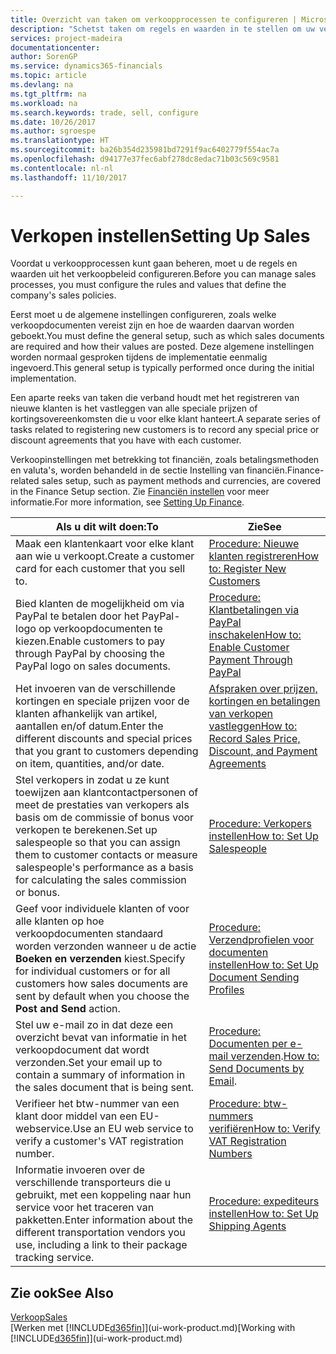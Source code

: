 ```yaml
---
title: Overzicht van taken om verkoopprocessen te configureren | Microsoft Docs
description: "Schetst taken om regels en waarden in te stellen om uw verkoopbeleid en -processen te definiëren."
services: project-madeira
documentationcenter: 
author: SorenGP
ms.service: dynamics365-financials
ms.topic: article
ms.devlang: na
ms.tgt_pltfrm: na
ms.workload: na
ms.search.keywords: trade, sell, configure
ms.date: 10/26/2017
ms.author: sgroespe
ms.translationtype: HT
ms.sourcegitcommit: ba26b354d235981bd7291f9ac6402779f554ac7a
ms.openlocfilehash: d94177e37fec6abf278dc8edac71b03c569c9581
ms.contentlocale: nl-nl
ms.lasthandoff: 11/10/2017

---
```

# <a name="setting-up-sales"></a><span data-ttu-id="94f79-103">Verkopen instellen</span><span class="sxs-lookup"><span data-stu-id="94f79-103">Setting Up Sales</span></span>
<span data-ttu-id="94f79-104">Voordat u verkoopprocessen kunt gaan beheren, moet u de regels en waarden uit het verkoopbeleid configureren.</span><span class="sxs-lookup"><span data-stu-id="94f79-104">Before you can manage sales processes, you must configure the rules and values that define the company's sales policies.</span></span>

<span data-ttu-id="94f79-105">Eerst moet u de algemene instellingen configureren, zoals welke verkoopdocumenten vereist zijn en hoe de waarden daarvan worden geboekt.</span><span class="sxs-lookup"><span data-stu-id="94f79-105">You must define the general setup, such as which sales documents are required and how their values are posted.</span></span> <span data-ttu-id="94f79-106">Deze algemene instellingen worden normaal gesproken tijdens de implementatie eenmalig ingevoerd.</span><span class="sxs-lookup"><span data-stu-id="94f79-106">This general setup is typically performed once during the initial implementation.</span></span>

<span data-ttu-id="94f79-107">Een aparte reeks van taken die verband houdt met het registreren van nieuwe klanten is het vastleggen van alle speciale prijzen of kortingsovereenkomsten die u voor elke klant hanteert.</span><span class="sxs-lookup"><span data-stu-id="94f79-107">A separate series of tasks related to registering new customers is to record any special price or discount agreements that you have with each customer.</span></span>

<span data-ttu-id="94f79-108">Verkoopinstellingen met betrekking tot financiën, zoals betalingsmethoden en valuta's, worden behandeld in de sectie Instelling van financiën.</span><span class="sxs-lookup"><span data-stu-id="94f79-108">Finance-related sales setup, such as payment methods and currencies, are covered in the Finance Setup section.</span></span> <span data-ttu-id="94f79-109">Zie [Financiën instellen](finance-setup-finance.md) voor meer informatie.</span><span class="sxs-lookup"><span data-stu-id="94f79-109">For more information, see [Setting Up Finance](finance-setup-finance.md).</span></span>

| <span data-ttu-id="94f79-110">Als u dit wilt doen:</span><span class="sxs-lookup"><span data-stu-id="94f79-110">To</span></span> | <span data-ttu-id="94f79-111">Zie</span><span class="sxs-lookup"><span data-stu-id="94f79-111">See</span></span> |
| --- | --- |
| <span data-ttu-id="94f79-112">Maak een klantenkaart voor elke klant aan wie u verkoopt.</span><span class="sxs-lookup"><span data-stu-id="94f79-112">Create a customer card for each customer that you sell to.</span></span> |[<span data-ttu-id="94f79-113">Procedure: Nieuwe klanten registreren</span><span class="sxs-lookup"><span data-stu-id="94f79-113">How to: Register New Customers</span></span>](sales-how-register-new-customers.md) |
| <span data-ttu-id="94f79-114">Bied klanten de mogelijkheid om via PayPal te betalen door het PayPal-logo op verkoopdocumenten te kiezen.</span><span class="sxs-lookup"><span data-stu-id="94f79-114">Enable customers to pay through PayPal by choosing the PayPal logo on sales documents.</span></span> |[<span data-ttu-id="94f79-115">Procedure: Klantbetalingen via PayPal inschakelen</span><span class="sxs-lookup"><span data-stu-id="94f79-115">How to: Enable Customer Payment Through PayPal</span></span>](sales-how-enable-payment-service-extensions.md) |
| <span data-ttu-id="94f79-116">Het invoeren van de verschillende kortingen en speciale prijzen voor de klanten afhankelijk van artikel, aantallen en/of datum.</span><span class="sxs-lookup"><span data-stu-id="94f79-116">Enter the different discounts and special prices that you grant to customers depending on item, quantities, and/or date.</span></span> |[<span data-ttu-id="94f79-117">Afspraken over prijzen, kortingen en betalingen van verkopen vastleggen</span><span class="sxs-lookup"><span data-stu-id="94f79-117">How to: Record Sales Price, Discount, and Payment Agreements</span></span>](sales-how-record-sales-price-discount-payment-agreements.md) |
| <span data-ttu-id="94f79-118">Stel verkopers in zodat u ze kunt toewijzen aan klantcontactpersonen of meet de prestaties van verkopers als basis om de commissie of bonus voor verkopen te berekenen.</span><span class="sxs-lookup"><span data-stu-id="94f79-118">Set up salespeople so that you can assign them to customer contacts or measure salespeople's performance as a basis for calculating the sales commission or bonus.</span></span> |[<span data-ttu-id="94f79-119">Procedure: Verkopers instellen</span><span class="sxs-lookup"><span data-stu-id="94f79-119">How to: Set Up Salespeople</span></span>](sales-how-setup-salespeople.md) |
| <span data-ttu-id="94f79-120">Geef voor individuele klanten of voor alle klanten op hoe verkoopdocumenten standaard worden verzonden wanneer u de actie **Boeken en verzenden** kiest.</span><span class="sxs-lookup"><span data-stu-id="94f79-120">Specify for individual customers or for all customers how sales documents are sent by default when you choose the **Post and Send** action.</span></span> |[<span data-ttu-id="94f79-121">Procedure: Verzendprofielen voor documenten instellen</span><span class="sxs-lookup"><span data-stu-id="94f79-121">How to: Set Up Document Sending Profiles</span></span>](sales-how-setup-document-send-profiles.md) |
| <span data-ttu-id="94f79-122">Stel uw e-mail zo in dat deze een overzicht bevat van informatie in het verkoopdocument dat wordt verzonden.</span><span class="sxs-lookup"><span data-stu-id="94f79-122">Set your email up to contain a summary of information in the sales document that is being sent.</span></span> |<span data-ttu-id="94f79-123">[Procedure: Documenten per e-mail verzenden](ui-how-send-documents-email.md).</span><span class="sxs-lookup"><span data-stu-id="94f79-123">[How to: Send Documents by Email](ui-how-send-documents-email.md).</span></span> |
|<span data-ttu-id="94f79-124">Verifieer het btw-nummer van een klant door middel van een EU-webservice.</span><span class="sxs-lookup"><span data-stu-id="94f79-124">Use an EU web service to verify a customer's VAT registration number.</span></span>|[<span data-ttu-id="94f79-125">Procedure: btw-nummers verifiëren</span><span class="sxs-lookup"><span data-stu-id="94f79-125">How to: Verify VAT Registration Numbers</span></span>](finance-setup-vat.md)|
|<span data-ttu-id="94f79-126">Informatie invoeren over de verschillende transporteurs die u gebruikt, met een koppeling naar hun service voor het traceren van pakketten.</span><span class="sxs-lookup"><span data-stu-id="94f79-126">Enter information about the different transportation vendors you use, including a link to their package tracking service.</span></span>|[<span data-ttu-id="94f79-127">Procedure: expediteurs instellen</span><span class="sxs-lookup"><span data-stu-id="94f79-127">How to: Set Up Shipping Agents</span></span>](sales-how-to-set-up-shipping-agents.md)|

## <a name="see-also"></a><span data-ttu-id="94f79-128">Zie ook</span><span class="sxs-lookup"><span data-stu-id="94f79-128">See Also</span></span>
[<span data-ttu-id="94f79-129">Verkoop</span><span class="sxs-lookup"><span data-stu-id="94f79-129">Sales</span></span>](sales-manage-sales.md)  
<span data-ttu-id="94f79-130">[Werken met [!INCLUDE[d365fin](includes/d365fin_md.md)]](ui-work-product.md)</span><span class="sxs-lookup"><span data-stu-id="94f79-130">[Working with [!INCLUDE[d365fin](includes/d365fin_md.md)]](ui-work-product.md)</span></span>

